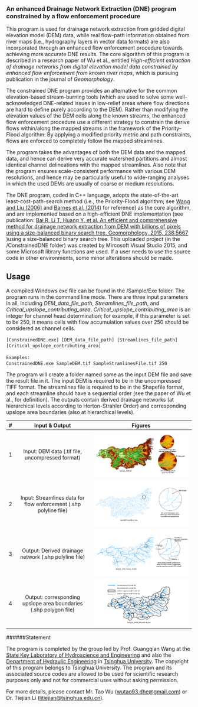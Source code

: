 
### An enhanced Drainage Network Extraction (DNE) program constrained by a flow enforcement procedure

This program is used for drainage network extraction from gridded digital elevation model (DEM) data, while real flow-path information obtained from river maps (i.e., hydrography layers in vector data formats) are also incorporated through an enhanced flow enforcement procedure towards achieving more accurate DNE results. The core algorithm of this program is described in a research paper of Wu et al., entitled _High-efficient extraction of drainage networks from digital elevation model data constrained by enhanced flow enforcement from known river maps_, which is pursuing publication in the journal of _Geomorphology_.
 
The constrained DNE program provides an alternative for the common elevation-based stream-burning tools (which are used to solve some well-acknowledged DNE-related issues in low-relief areas where flow directions are hard to define purely according to the DEM). Rather than modifying the elevation values of the DEM cells along the known streams, the enhanced flow enforcement procedure use a different strategy to constrain the derive flows within/along the mapped streams in the framework of the Priority-Flood algorithm: By applying a modified priority metric and path constraints, flows are enforced to completely follow the mapped streamlines.
 
The program takes the advantages of both the DEM data and the mapped data, and hence can derive very accurate watershed partitions and almost identical channel delineations with the mapped streamlines. Also note that the program ensures scale-consistent performance with various DEM resolutions, and hence may be particularly useful to wide-ranging analyses in which the used DEMs are usually of coarse or medium resolutions.

The DNE program, coded in C++ language, adopts the state-of-the-art least-cost-path-search method (i.e., the Priority-Flood algorithm; see [Wang and Liu (2006)](https://www.tandfonline.com/doi/abs/10.1080/13658810500433453) and [Barnes et al. (2014)](https://www.sciencedirect.com/science/article/pii/S0098300413001337) for reference) as the core algorithm, and are implemented based on a high-efficient DNE implementation (see publication: [Bai R, Li T, Huang Y, et al. An efficient and comprehensive method for drainage network extraction from DEM with billions of pixels using a size-balanced binary search tree. Geomorphology, 2015, 238:5667](https://www.sciencedirect.com/science/article/pii/S0169555X15001233) )using a size-balanced binary search tree. This uploaded project (in the /ConstrainedDNE folder) was created by Mircosoft Visual Studio 2015, and some Microsoft library functions are used. If a user needs to use the source code in other environments, some minor alterations should be made.

## Usage
A compiled Windows exe file can be found in the /Sample/Exe folder.
The program runs in the command line mode. 
There are three input parameters in all, including _DEM_data_file_path_, _Streamlines_file_path_, and _Critical_upslope_contributing_area_. _Critical_upslope_contributing_area_ is an integer for channel head determination; for example, if this parameter is set to be 250, it means cells with flow accumulation values over 250 should be considered as channel cells. 

	[ConstrainedDNE.exe] [DEM_data_file_path] [Streamlines_file_path] [Critical_upslope_contributing_area] 
	
	Examples:
	ConstrainedDNE.exe SampleDEM.tif SampleStramlinesFile.tif 250 

The program will create a folder named same as the input DEM file and save the result file in it. The input DEM is required to be in the uncompressed TIFF format. The streamlines file is required to be in the Shapefile format, and each streamline should have a sequential order (see the paper of Wu et al., for definition). The outputs contain derived drainage networks (at hierarchical levels according to Horton-Strahler Order) and corresponding upslope area boundaries (also at hierarchical levels). 

|#|Input & Output|Figures|
|:---:|:---:|:---:|
|1|Input: DEM data (.tif file, uncompressed format)|![DEM data](Image/Fig1_InputDEM.png "DEM data")|
|2|Input: Streamlines data for flow enforcement (.shp polyline file)|![Channel Mark](Image/Fig2_InputStreamlinesFile.png "Channel Mark")|
|3|Output: Derived drainage network (.shp polyline file)|![Channel Mark](Image/Fig3_OutputDerivedRiver.png "Channel Mark")|
|4|Output: corresponding upslope area boundaries (.shp polygon file)|![Channel Mark](Image/Fig4_OutputDerivedBound.png "Channel Mark")|


######Statement

The program is completed by the group led by Prof. Guangqian Wang at the [State Key Laboratory of Hydroscience and Engineering](http://sklhse.tsinghua.edu.cn/) and also the [Department of Hydraulic Engineering](http://www.civil.tsinghua.edu.cn/en/he/) in [Tsinghua University](http://www.tsinghua.edu.cn/publish/newthuen/index.html). The copyright of this program belongs to Tsinghua University. The program and its associated source codes are allowed to be used for scientific research purposes only and not for commercial uses without asking permission. 

For more details, please contact Mr. Tao Wu (wutao93.dhe@gmail.com) or Dr. Tiejian Li (litiejian@tsinghua.edu.cn). 



